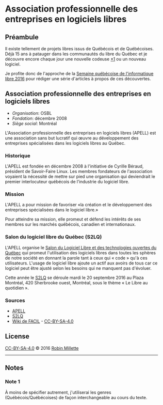 # Association professionnelle des entreprises en logiciels libres

## Préambule
Il existe tellement de projets libres issus de Québécois et de Québécoises.
Déjà 15 ans à patauger dans les communautés du libre du Québec et
je découvre encore chaque jour une nouvelle codeuse [*1][] ou un nouveau logiciel.

Je profite donc de l'approche de la
[Semaine québécoise de l'informatique libre 2016][SQIL] pour rédiger
une série d'articles à propos de ces découvertes.

## Association professionnelle des entreprises en logiciels libres
* *Organisation*: OSBL
* *Fondation*: décembre 2008
* *Siège social*: Montréal

L'Association professionnelle des entreprises en logiciels libres (APELL)
est une association sans but lucratif qui œuvre au développement des
entreprises spécialisées dans les logiciels libres au Québec.

### Historique
L'APELL est fondée en décembre 2008 à l'initiative de Cyrille Béraud,
président de Savoir-Faire Linux. Les membres fondateurs de l'association
voyaient la nécessité de mettre sur pied une organisation qui deviendrait
le premier interlocuteur québécois de l'industrie du logiciel libre.

### Mission
L'APELL a pour mission de favoriser «la création et le développement
des entreprises spécialisées dans le logiciel libre.»

Pour atteindre sa mission, elle promeut et défend les intérêts de ses membres
sur les marchés québécois, canadien et internationaux.

### Salon du logiciel libre du Québec (S2LQ)
L'APELL organise le
[Salon du Logiciel Libre et des technologies ouvertes du Québec][S2LQ]
qui promeut l'utilisation des logiciels libres dans toutes les sphères
de notre société en donnant la parole tant à ceux qui « code » qu'à ces
utilisateurs. L'usage de logiciel libre ajoute un actif aux avoirs de
tous car ce logiciel peut être ajusté selon les besoins qui ne manquent
pas d'évoluer.

Cette année le [S2LQ] se déroule mardi le 20 septembre 2016 au
Plaza Montréal, 420 Sherbrooke ouest, Montréal,
sous le thème « Le Libre au quotidien ».

### Sources
* [APELL][]
* [S2LQ][]
* [Wiki de FACIL][APELL-wiki-facil] - [CC-BY-SA-4.0][]

## License
[CC-BY-SA-4.0][] © 2016 [Robin Millette][]

------

## Notes
### Note 1
À moins de spécifier autrement, j'utiliserai les genres (Québécois/Québécoises)
de façon interchangeable au cours du texte.

[*1]: #note-1
[SQIL]: <http://2016.sqil.info/>
[CC-BY-SA-4.0]: cc-by-sa.md
[Robin Millette]: <http://robin.millette.info/>
[APELL-wiki-facil]: <http://wiki.facil.qc.ca/view/Association_professionnelle_des_entreprises_en_logiciels_libres>
[APELL]: <http://www.apell-quebec.ca/>
[S2LQ]: <http://s2lq.com/>
